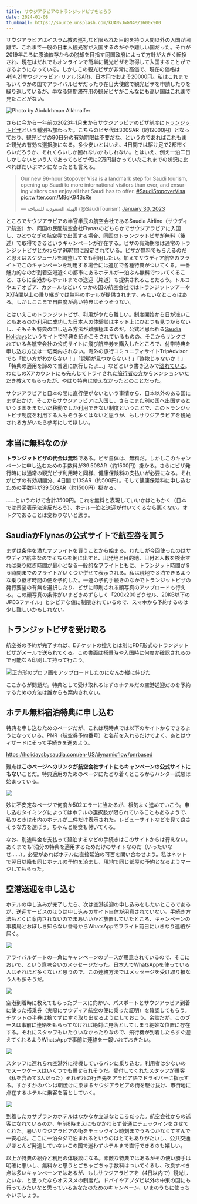 ```yaml
---
title: サウジアラビアのトランジッドビザをとろう
date: 2024-01-08
thumbnail: https://source.unsplash.com/kUANvJwGN4M/1600x900
---
```


サウジアラビアはイスラム教の巡礼など限られた目的を持つ人間以外の入国が困難で、これまで一般の日本人観光客が入国するのがやや難しい国だった。それが2019年ころに原油依存からの脱却を目指す同国政府によって方針が大きく転換され、現在はだれでもオンラインで簡単に観光ビザを取得して入国することができるようになっている。しかしこの観光ビザが非常に高価で、現在の価格は494.21サウジアラビア･リアル(SAR)、日本円でおよそ20000円。私はこれまでもいくつかの国でアライバルビザだったり在日大使館で観光ビザを申請したりを繰り返しているが、単なる短期滞在用の観光ビザがこんなにも高い国はこれまで見たことがない。

![Photo by Abdulrhman Alkhnaifer](https://source.unsplash.com/kUANvJwGN4M/1600x900)

さらに今から一年前の2023年1月末からサウジアラビアのビザ制度に[トランジットビザ](https://www.my.gov.sa/wps/portal/snp/servicesDirectory/servicedetails/8474/)という種別も加わった。こちらのビザ代は300SAR（約12000円）となっており、観光ビザの90日分の有効期限は不要だな、というのであればこれもまた観光の有効な選択肢になる。多少安いとはいえ、4日間では駆け足で2都市くらいだろうか、それくらいしか回れないかもしれない。とはいえ、例え一泊二日しかしないという人であってもビザ代に2万円掛かっていたこれまでの状況に比べればだいぶマシになったとも言える。

<blockquote class="twitter-tweet"><p lang="en" dir="ltr">Our new 96-hour Stopover Visa is a landmark step for Saudi tourism, opening up Saudi to more international visitors than ever, and ensuring visitors can enjoy all that Saudi has to offer. <a href="https://twitter.com/hashtag/SaudiStopoverVisa?src=hash&amp;ref_src=twsrc%5Etfw">#SaudiStopoverVisa</a> <a href="https://t.co/M8qK94BsRe">pic.twitter.com/M8qK94BsRe</a></p>&mdash; الهيئة السعودية للسياحة (@SaudiTourism) <a href="https://twitter.com/SaudiTourism/status/1620135259705860096?ref_src=twsrc%5Etfw">January 30, 2023</a></blockquote> <script async src="https://platform.twitter.com/widgets.js" charset="utf-8"></script>

ところでサウジアラビアの半官半民の航空会社であるSaudia Airline（サウディア航空）か、同国の民間航空会社Flynasのどちらかでサウジアラビアに入国し、ひとつなぎの航空券で出国する場合、同国のトランジットビザが無料（後述）で取得できるというキャンペーンが存在する。ビザの有効期限は通常のトランジットビザとかわらず96時間に設定されている。ビザが無料でもらえるのだと思えばスケジュールを調整してでも利用したい。加えてサウディア航空のフライトでこのキャンペーンを利用する場合には追加で各種特典がついてくる。一番魅力的なのが到着空港近くの都市にあるホテルが一泊ぶん無料でついてくること、さらに空港からホテルまでの送迎（片道）も提供されることだろう。トルコやエチオピア、カタールなどいくつかの国の航空会社ではトランジットツアーやXX時間以上の乗り継ぎでは無料のホテルが提供されます、みたいなところはある。しかしここまで自由度が高い特典はそうそうない。

とはいえこのトランジットビザ、利用がやたら難しい。制度開始から日が浅いこともあるのか利用に成功した日本人の体験談はネット上にひとつも見つからないし、そもそも特典の申し込み方法が難解極まるのだ。公式と思われる[Saudia Holidays](https://www.visitsaudi.com/en/saudi-stopover)というサイトで特典を紹介こそされているものの、そこからリンクされている各航空会社の公式サイトに飛び航空券を購入したところで、付帯特典を申し込む方法は一切案内されない。海外の旅行コミュニティサイトTripAdvisorでも「使い方がわからない！」「説明が見つからない！」「詐欺じゃないか！」「特典の適用を諦めて普通に旅行したよ…」などという書き込みで[溢れている](https://www.tripadvisor.com/ShowTopic-g293991-i4477-k14303960-Free_one_night_hotel_when_booking_fly_with_saudia-Saudi_Arabia.html)。わたしのXアカウントにも先んじてトライされた[旅行者の方](https://x.com/OE0UryriTUtpdBQ/status/1738226802190098530?s=20)からメンションいただき教えてもらったが、やはり特典は使えなかったとのことだった。

サウジアラビアと日本の間に直行便がないという事情から、日本以外のある国にまず出かけ、そこからサウジアラビアに入国し、さらにまた別の国へ出国するという３国をまたいだ移動でしか利用できない制度ということで、このトランジットビザ制度を利用する人もそう多くはないと思うが、もしサウジアラビアを観光される方がいたら参考にしてほしい。

## 本当に無料なのか

**トランジットビザの代金は無料**である。ビザ自体は、無料だ。しかしこのキャンペーンに申し込むための手数料が39.50SAR（約1500円）掛かる。さらにビザ発行時には通常の観光ビザ利用時と同様、健康保険料の支払いが必要になる。それがビザの有効期間分、4日間で13SAR（約500円）。そして健康保険料に申し込むための手数料が39.50SAR（約1500円）掛かる。

……というわけで合計3500円。これを無料と表現していいかはともかく（日本では景品表示法違反だろう）、ホテル一泊と送迎が付いてくるなら悪くない。オトクであることは変わりないと思う。

## SaudiaかFlynasの公式サイトで航空券を買う

まずは条件を満たすフライトを買うことから始まる。わたしが今回使ったのはサウディア航空なのでそちらを例に出すと、出発地と目的地、日付と人数を検索すれば乗り継ぎ時間が最小となる一般的なフライトともに、トランジット時間が９６時間までのフライトがいくつか併せて表示される。私は現地で３泊できるような乗り継ぎ時間の便を予約した。一連の予約手続きのなかでトランジットビザの発行要望の有無を選択したり、ビザに印刷される顔写真のアップロードも行える。この顔写真の条件がいまどきめずらしく「200x200ピクセル、20KB以下のJPEGファイル」とシビアな値に制限されているので、スマホから予約するのは少し難しいかもしれない。

## トランジットビザを受け取る

航空券の予約が完了すれば、Eチケットの控えとは別にPDF形式のトランジットビザがメールで送られてくる。この書面は搭乗時や入国時に何度か確認されるので可能なら印刷して持って行こう。

![正方形のプロフ画をアップロードしたのになんか縦に伸びた](https://img.xar.sh/73088d11e824c84d.jpeg)

ここからが問題だ。特典として受け取れるはずのホテルだの空港送迎だのを予約するための方法は誰からも案内されない。

## ホテル無料宿泊特典に申し込む

特典を申し込むためのページだが、これは現時点では以下のサイトからできるようになっている。PNR（航空券予約番号）と名前を入れるだけでよく、あとはウィザードにそって手続きを進めよう。

<https://holidaysbysaudia.com/en-US/dynamicflow/pnrbased>

難点は**このページへのリンクが航空会社サイトにもキャンペーンの公式サイトにもない**ことだ。特典適用のためのページにたどり着くところからハンター試験は始まっている。

![](https://img.xar.sh/ea421a8a2fc02e9b.png)

妙に不安定なページで何度か502エラーに当たるが、根気よく進めていこう。申し込むタイミングによってはホテルの選択肢が限られていることもあるようで、私のときは市内のホテルが二件だけ表示された。レビューサイトなどを見て良さそうな方を選ぼう。ちゃんと朝食も付いてくる。

なお、別途料金を支払って延泊するなどの手続きはこのサイトからは行えない。あくまでも1泊分の特典を適用するためだけのサイトなのだ（いったいなぜ……）。必要があればホテルに直接延泊の可否を問い合わせよう。私はネットで翌日以降も同じホテルの予約を済まし、現地で同じ部屋の予約となるようマージしてもらった。

## 空港送迎を申し込む

ホテルの申し込みが完了したら、次は空港送迎の申し込みをしたいところであるが、送迎サービスのほうは申し込みのサイト自体が用意されていない。手続き方法もとくに案内されないのでまあいいかと放置していたところ、キャンペーンの事務局とおぼしき知らない番号からWhatsAppでフライト前日にいきなり連絡が届く。

![](https://img.xar.sh/9053df88a6b34706.png)

アライバルゲートの一角にキャンペーンのブースが用意されているので、そこにおいで、という意味合いのメッセージだった。日本人でWhatsAppを使っている人はそれほど多くないと思うので、この連絡方法ではメッセージを受け取り損なう人も多そうだ。

![](https://img.xar.sh/5e410e9f045d966e.jpeg)

空港到着時に教えてもらったブースに向かい、パスポートとサウジアラビア到着に使った搭乗券（実際にサウディア航空の便に乗った証明）を確認してもらう。チケットの半券は捨てずにすぐ取り出せるようにしておこう。余談だが、このブースは事前に連絡をもらってなければ絶対に見落としてしまう絶妙な位置に存在する。それにスタッフもいたりいなかったりなので、飛行機が到着したらすぐ迎えてくれるようWhatsAppで事前に連絡を一報いれておきたい。

![](https://img.xar.sh/056672a769f3e3ec.jpeg)

スタッフに連れられ空港外に待機しているバンに乗り込む。利用者は少ないのでスーツケースはいくつでも乗せられそうだ。受付してくれたスタッフが乗客（私を含めて3人だった）それぞれの行き先をアラビア語でドライバーに指示する。すかすかのバンは朝焼けに染まるサウジアラビアの街を駆け抜け、市街地に点在するホテルに乗客を落としていく。

![](https://img.xar.sh/44e542f3fc60fecd.jpeg)

到着したカサブランカホテルはなかなか立派なところだった。航空会社からの送客になれているのか、午前8時まえにもかかわらず普通にチェックインをさせてくれた。暑いサウジアラビアの街をチェックイン時刻までうろつかなくてすんで一安心だ。ここに一泊タダで泊まれるというのはとてもありがたいし、公共交通がほとんど発達していないこの国で迷わずホテルまで直行できるのも嬉しい。

以上が特典の紹介と利用の体験談になる。素敵な特典ではあるがその使い勝手は明確に悪いし、無料かと思うとごちゃごちゃ手数料はついてくるし、改良すべき点は多いキャンペーンではあるが、もしサウジアラビアを（4日以内で）観光したいな、と思ったならオススメの制度だ。ドバイやアブダビ以外の中東の国にも行ってみたいなと思っているあなたのためのキャンペーン、いまのうちに使っちゃいましょう。
